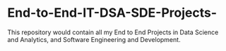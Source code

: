 # End-to-End-IT-DSA-SDE-Projects-
This repository would contain all my End to End Projects in Data Science and Analytics, and Software Engineering and Development.

